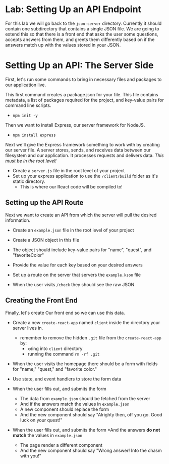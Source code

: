 # Lab: Setting Up an API Endpoint

For this lab we will go back to the `json-server` directory.  Currently it should contain one subdirectory that contains a single JSON file. We are going to extend this so that there is a front end that asks the user some questions, accepts answers from them, and greets them differently based on if the answers match up with the values stored in your JSON.

# Setting Up an API: The Server Side
First, let's run some commands to bring in necessary files and packages to our application live.

This first command creates a package.json for your file. This file contains metadata, a list of packages required for the project, and key-value pairs for command line scripts.
* `npm init -y`

Then we want to install Express, our server framework for NodeJS. 
* `npm install express`

Next we'll give the Express framework something to work with by creating our server file. A server stores, sends, and receives data between our filesystem and our application. It processes requests and delivers data. *This must be in the root level!*

* Create a `server.js` file in the root level of your project
* Set up your express application to use the `/client/build` folder as it's static directory.
  * This is where our React code will be compiled to!

## Setting up the API Route

Next we want to create an API from which the server will pull the desired information.
* Create an `example.json` file in the root level of your project
* Create a JSON object in this file
* The object should include key-value pairs for "name", "quest", and "favoriteColor"
* Provide the value for each key based on your desired answers


* Set up a route on the server that servers the `example.kson` file
* When the user visits `/check` they should see the raw JSON

## Creating the Front End

Finally, let's create Our front end so we can use this data.
* Create a new `create-react-app` named `client` inside the directory your server lives in.
  * remember to remove the hidden `.git` file from the `create-react-app` by:
    * `cd`ing into `client` directory
    * running the command `rm -rf .git`
* When the user visits the homepage there should be a form with fields for "name," "quest," and "favorite color."
* Use state, and event handlers to store the form data

* When the user fills out, and submits the form
  * The data from `example.json` should be fetched from the server
  * And if the answers match the values in `example.json`
  * A new component should replace the form
  * And the new component should say "Alrighty then, off you go. Good luck on your quest!"
* When the user fills out, and submits the form
  *And the answers **do not match** the values in `example.json`
  * The page render a different component
  * And the new component should say "Wrong answer! Into the chasm with you!"